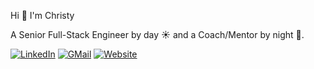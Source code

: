 Hi :wave: I'm Christy

A Senior Full-Stack Engineer by day :sunny: and a Coach/Mentor by night :full_moon_with_face:.


[![LinkedIn](https://img.shields.io/badge/LinkedIn-0077B5?style=for-the-badge&logo=linkedin&logoColor=white)](https://www.linkedin.com/in/christy-la-guardia/)
[![GMail](https://img.shields.io/badge/Gmail-D14836?style=for-the-badge&logo=gmail&logoColor=white)](mailto:christinelaguardia@gmail.com)
[![Website](https://img.shields.io/badge/website-000000?style=for-the-badge&logo=About.me&logoColor=white)](https://www.christylaguardia.com)